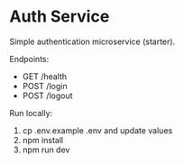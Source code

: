 # Auth Service

Simple authentication microservice (starter).

Endpoints:
- GET /health
- POST /login
- POST /logout

Run locally:
1. cp .env.example .env and update values
2. npm install
3. npm run dev
